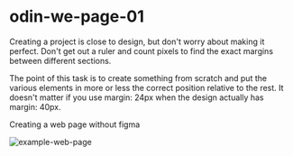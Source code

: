 # odin-we-page-01
Creating a project is close to design, but don't worry about making it perfect. Don't get out a ruler and count pixels to find the exact margins between different sections.

The point of this task is to create something from scratch and put the various elements in more or less the correct position relative to the rest. It doesn't matter if you use margin: 24px when the design actually has margin: 40px.

Creating a web page without figma

![example-web-page](https://user-images.githubusercontent.com/112855919/235871210-752db399-9672-4a5a-a300-21f4720fa295.png)
